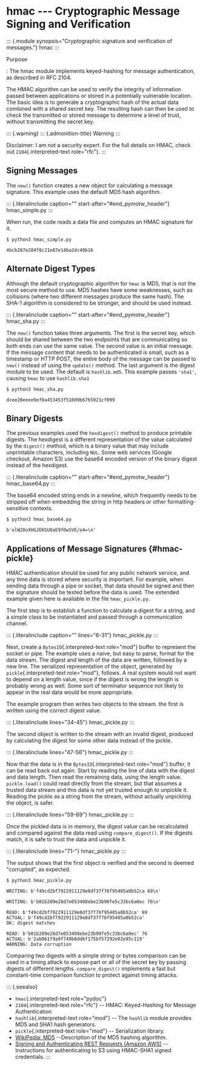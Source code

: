 hmac \-\-- Cryptographic Message Signing and Verification
=========================================================

::: {.module synopsis="Cryptographic signature and verification of messages."}
hmac
:::

Purpose

:   The hmac module implements keyed-hashing for message authentication,
    as described in RFC 2104.

The HMAC algorithm can be used to verify the integrity of information
passed between applications or stored in a potentially vulnerable
location. The basic idea is to generate a cryptographic hash of the
actual data combined with a shared secret key. The resulting hash can
then be used to check the transmitted or stored message to determine a
level of trust, without transmitting the secret key.

::: {.warning}
::: {.admonition-title}
Warning
:::

Disclaimer: I am not a security expert. For the full details on HMAC,
check out `2104`{.interpreted-text role="rfc"}.
:::

Signing Messages
----------------

The `new()` function creates a new object for calculating a message
signature. This example uses the default MD5 hash algorithm.

::: {.literalinclude caption="" start-after="#end_pymotw_header"}
hmac\_simple.py
:::

When run, the code reads a data file and computes an HMAC signature for
it.

``` {.sourceCode .none}
$ python3 hmac_simple.py

4bcb287e284f8c21e87e14ba2dc40b16
```

Alternate Digest Types
----------------------

Although the default cryptographic algorithm for `hmac` is MD5, that is
not the most secure method to use. MD5 hashes have some weaknesses, such
as collisions (where two different messages produce the same hash). The
SHA-1 algorithm is considered to be stronger, and should be used
instead.

::: {.literalinclude caption="" start-after="#end_pymotw_header"}
hmac\_sha.py
:::

The `new()` function takes three arguments. The first is the secret key,
which should be shared between the two endpoints that are communicating
so both ends can use the same value. The second value is an initial
message. If the message content that needs to be authenticated is small,
such as a timestamp or HTTP POST, the entire body of the message can be
passed to `new()` instead of using the `update()` method. The last
argument is the digest module to be used. The default is `hashlib.md5`.
This example passes `'sha1'`, causing `hmac` to use `hashlib.sha1`

``` {.sourceCode .none}
$ python3 hmac_sha.py

dcee20eeee9ef8a453453f510d9b6765921cf099
```

Binary Digests
--------------

The previous examples used the `hexdigest()` method to produce printable
digests. The hexdigest is a different representation of the value
calculated by the `digest()` method, which is a binary value that may
include unprintable characters, including `NUL`. Some web services
(Google checkout, Amazon S3) use the base64 encoded version of the
binary digest instead of the hexdigest.

::: {.literalinclude caption="" start-after="#end_pymotw_header"}
hmac\_base64.py
:::

The base64 encoded string ends in a newline, which frequently needs to
be stripped off when embedding the string in http headers or other
formatting-sensitive contexts.

``` {.sourceCode .none}
$ python3 hmac_base64.py

b'olW2DoXHGJEKGU0aE9fOwSVE/o4=\n'
```

Applications of Message Signatures {#hmac-pickle}
----------------------------------

HMAC authentication should be used for any public network service, and
any time data is stored where security is important. For example, when
sending data through a pipe or socket, that data should be signed and
then the signature should be tested before the data is used. The
extended example given here is available in the file `hmac_pickle.py`.

The first step is to establish a function to calculate a digest for a
string, and a simple class to be instantiated and passed through a
communication channel.

::: {.literalinclude caption="" lines="6-31"}
hmac\_pickle.py
:::

Next, create a `BytesIO`{.interpreted-text role="mod"} buffer to
represent the socket or pipe. The example uses a naive, but easy to
parse, format for the data stream. The digest and length of the data are
written, followed by a new line. The serialized representation of the
object, generated by `pickle`{.interpreted-text role="mod"}, follows. A
real system would not want to depend on a length value, since if the
digest is wrong the length is probably wrong as well. Some sort of
terminator sequence not likely to appear in the real data would be more
appropriate.

The example program then writes two objects to the stream. the first is
written using the correct digest value.

::: {.literalinclude lines="34-45"}
hmac\_pickle.py
:::

The second object is written to the stream with an invalid digest,
produced by calculating the digest for some other data instead of the
pickle.

::: {.literalinclude lines="47-56"}
hmac\_pickle.py
:::

Now that the data is in the `BytesIO`{.interpreted-text role="mod"}
buffer, it can be read back out again. Start by reading the line of data
with the digest and data length. Then read the remaining data, using the
length value. `pickle.load()` could read directly from the stream, but
that assumes a trusted data stream and this data is not yet trusted
enough to unpickle it. Reading the pickle as a string from the stream,
without actually unpickling the object, is safer.

::: {.literalinclude lines="59-69"}
hmac\_pickle.py
:::

Once the pickled data is in memory, the digest value can be recalculated
and compared against the data read using `compare_digest()`. If the
digests match, it is safe to trust the data and unpickle it.

::: {.literalinclude lines="71-"}
hmac\_pickle.py
:::

The output shows that the first object is verified and the second is
deemed \"corrupted\", as expected.

``` {.sourceCode .none}
$ python3 hmac_pickle.py

WRITING: b'f49cd2bf7922911129e8df37f76f95485a0b52ca 69\n'

WRITING: b'b01b209e28d7e053408ebe23b90fe5c33bc6a0ec 76\n'

READ: b'f49cd2bf7922911129e8df37f76f95485a0b52ca' 69
ACTUAL: b'f49cd2bf7922911129e8df37f76f95485a0b52ca'
OK: digest matches

READ: b'b01b209e28d7e053408ebe23b90fe5c33bc6a0ec' 76
ACTUAL: b'2ab061f9a9f749b8dd6f175bf57292e02e95c119'
WARNING: Data corruption
```

Comparing two digests with a simple string or bytes comparison can be
used in a timing attack to expose part or all of the secret key by
passing digests of different lengths. `compare_digest()` implements a
fast but constant-time comparison function to protect against timing
attacks.

::: {.seealso}
-   `hmac`{.interpreted-text role="pydoc"}
-   `2104`{.interpreted-text role="rfc"} \-- HMAC: Keyed-Hashing for
    Message Authentication
-   `hashlib`{.interpreted-text role="mod"} \-- The `hashlib` module
    provides MD5 and SHA1 hash generators.
-   `pickle`{.interpreted-text role="mod"} \-- Serialization library.
-   [WikiPedia: MD5](https://en.wikipedia.org/wiki/MD5) \--Description
    of the MD5 hashing algorithm.
-   [Signing and Authenticating REST Requests (Amazon
    AWS)](http://docs.aws.amazon.com/AmazonS3/latest/dev/RESTAuthentication.html)
    \-- Instructions for authenticating to S3 using HMAC-SHA1 signed
    credentials.
:::
